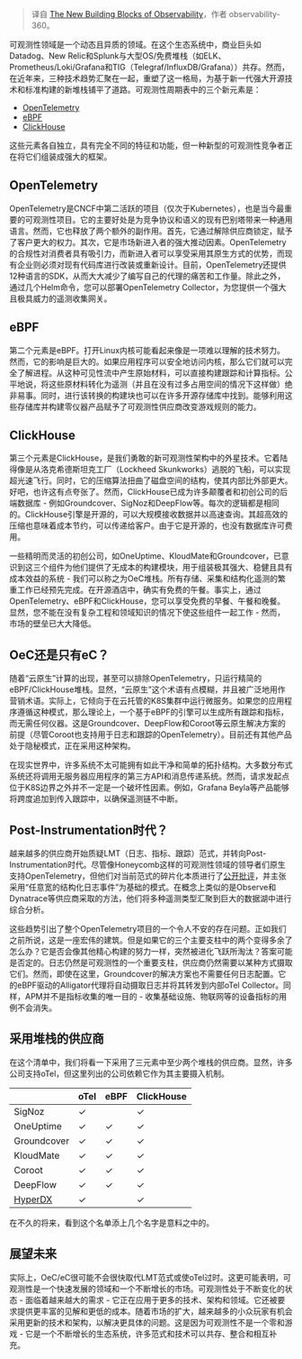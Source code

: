 <!--
title: 可观测性的新构件
cover: https://observability-360.com/images/news/obs-building-blocks-3.png
-->

> 译自 [The New Building Blocks of Observability](https://observability-360.com/article/ViewArticle?id=observability-building-blocks)，作者 observability-360。

可观测性领域是一个动态且异质的领域。在这个生态系统中，商业巨头如Datadog、New Relic和Splunk与大型OS/免费堆栈（如ELK、Prometheus/Loki/Grafana和TIG（Telegraf/InfluxDB/Grafana））共存。然而，在近年来，三种技术趋势汇聚在一起，重塑了这一格局，为基于新一代强大开源技术和标准构建的新堆栈铺平了道路。可观测性周期表中的三个新元素是：

- [OpenTelemetry](https://opentelemetry.io/)
- [eBPF](https://ebpf.io/)
- [ClickHouse](https://clickhouse.com/)

这些元素各自独立，具有完全不同的特征和功能，但一种新型的可观测性竞争者正在将它们组装成强大的框架。

## OpenTelemetry

OpenTelemetry是CNCF中第二活跃的项目（仅次于Kubernetes），也是当今最重要的可观测性项目。它的主要好处是为竞争协议和语义的现有巴别塔带来一种通用语言。然而，它也释放了两个额外的副作用。首先，它通过解除供应商锁定，赋予了客户更大的权力。其次，它是市场新进入者的强大推动因素。OpenTelemetry的合规性对消费者具有吸引力，而新进入者可以享受采用其原生方式的优势，而现有企业则必须对现有代码库进行改装或重新设计。目前，OpenTelemetry还提供12种语言的SDK，从而大大减少了编写自己的代理的痛苦和工作量。除此之外，通过几个Helm命令，您可以部署OpenTelemetry Collector，为您提供一个强大且极具威力的遥测收集网关。

## eBPF

第二个元素是eBPF。打开Linux内核可能看起来像是一项难以理解的技术努力。然而，它的影响是巨大的。如果应用程序可以安全地访问内核，那么它们就可以完全了解进程。从这种可见性流中产生原始材料，可以直接构建跟踪和计算指标。公平地说，将这些原材料转化为遥测（并且在没有过多占用空间的情况下这样做）绝非易事。同时，进行该转换的构建块也可以在许多开源存储库中找到。能够利用这些存储库并构建零仪器产品赋予了可观测性供应商改变游戏规则的能力。

## ClickHouse

第三个元素是ClickHouse，是我们勇敢的新可观测性架构中的外星技术。它着陆得像是从洛克希德斯坦克工厂（Lockheed Skunkworks）逃脱的飞船，可以实现超光速飞行。同时，它的压缩算法扭曲了磁盘空间的结构，使其内部比外部更大。好吧，也许这有点夸张了。然而，ClickHouse已成为许多颠覆者和初创公司的后端数据库 - 例如Groundcover、SigNoz和DeepFlow等。每次的逻辑都是相同的。ClickHouse引擎是开源的，可以大规模接收数据并以高速查询。其超高效的压缩也意味着成本节约，可以传递给客户。由于它是开源的，也没有数据库许可费用。

一些精明而灵活的初创公司，如OneUptime、KloudMate和Groundcover，已意识到这三个组件为他们提供了无成本的构建模块，用于组装极其强大、稳健且具有成本效益的系统 - 我们可以称之为OeC堆栈。所有存储、采集和结构化遥测的繁重工作已经预先完成。在开源酒店中，确实有免费的午餐。事实上，通过OpenTelemetry、eBPF和ClickHouse，您可以享受免费的早餐、午餐和晚餐。显然，您不能在没有复杂工程和领域知识的情况下使这些组件一起工作 - 然而，市场的壁垒已大大降低。

## OeC还是只有eC？

随着“云原生”计算的出现，甚至可以排除OpenTelemetry，只运行精简的eBPF/ClickHouse堆栈。显然，“云原生”这个术语有点模糊，并且被广泛地用作营销术语。实际上，它倾向于在云托管的K8S集群中运行微服务。如果您的应用程序遵循这种模式，那么理论上，一个基于eBPF的引擎可以生成所有跟踪和指标，而无需任何仪器。这是Groundcover、DeepFlow和Coroot等云原生解决方案的前提（尽管Coroot也支持用于日志和跟踪的OpenTelemetry）。目前还有其他产品处于隐秘模式，正在采用这种架构。

在现实世界中，许多系统不太可能拥有如此干净和简单的拓扑结构。大多数分布式系统还将调用无服务器应用程序的第三方API和消息传递系统。然而，请求发起点位于K8S边界之外并不一定是一个破坏性因素。例如，Grafana Beyla等产品能够将跨度追加到传入跟踪中，以确保遥测链不中断。

## Post-Instrumentation时代？

越来越多的供应商开始质疑LMT（日志、指标、跟踪）范式，并转向Post-Instrumentation时代。尽管像Honeycomb这样的可观测性领域的领导者们原生支持OpenTelemetry，但他们对当前范式的碎片化本质进行了[公开批评](https://www.honeycomb.io/blog/cost-crisis-observability-tooling)，并主张采用“任意宽的结构化日志事件”为基础的模式。在概念上类似的是Observe和Dynatrace等供应商采取的方法，他们将多种遥测类型汇聚到巨大的数据湖中进行综合分析。

这些趋势引出了整个OpenTelemetry项目的一个令人不安的存在问题。正如我们之前所说，这是一座宏伟的建筑。但是如果它的三个主要支柱中的两个变得多余了怎么办？它是否会像其他精心构建的努力一样，突然被进化飞跃所淘汰？答案可能是否定的。日志仍然是可观测性的一个重要支柱，供应商仍然需要以某种方式摄取它们。然而，即使在这里，Groundcover的解决方案也不需要任何日志配置。它的eBPF驱动的Alligator代理将自动摄取日志并将其转发到内部oTel Collector。同样，APM并不是指标收集的唯一目的 - 收集基础设施、物联网等的设备指标的用例不会消失。

## 采用堆栈的供应商

在这个清单中，我们将看一下采用了三元素中至少两个堆栈的供应商。显然，许多公司支持oTel，但这里列出的公司依赖它作为其主要摄入机制。

|          | oTel | eBPF | ClickHouse |
|----------|------|------|------------|
| SigNoz   |  ✓   |      |     ✓      |
| OneUptime|  ✓   |  ✓   |     ✓      |
| Groundcover | ✓ |  ✓   |     ✓      |
| KloudMate |  ✓   |  ✓   |     ✓      |
| Coroot   |  ✓   |  ✓   |     ✓      |
| DeepFlow |  ✓   |  ✓   |     ✓      |
| [HyperDX](https://www.hyperdx.io/)  |  ✓   |      |     ✓      |

在不久的将来，看到这个名单添上几个名字是意料之中的。

## 展望未来

实际上，OeC/eC很可能不会很快取代LMT范式或使oTel过时。这更可能表明，可观测性是一个快速发展的领域和一个不断增长的市场。可观测性处于不断变化的状态 - 面临着越来越大的需求 - 它正在应用于更多的技术、架构和领域。它还被要求提供更丰富的见解和更低的成本。随着市场的扩大，越来越多的小众玩家有机会采用更新的技术和架构，以解决更具体的问题。这是因为可观测性不是一个零和游戏 - 它是一个不断增长的生态系统，许多范式和技术可以共存、整合和相互补充。